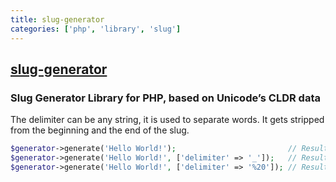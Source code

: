 ```yaml
---
title: slug-generator
categories: ['php', 'library', 'slug']
---
```

## [slug-generator](https://github.com/ausi/slug-generator)

### Slug Generator Library for PHP, based on Unicode’s CLDR data


The delimiter can be any string, it is used to separate words.
It gets stripped from the beginning and the end of the slug.

```php
$generator->generate('Hello World!');                         // Result: hello-world
$generator->generate('Hello World!', ['delimiter' => '_']);   // Result: hello_world
$generator->generate('Hello World!', ['delimiter' => '%20']); // Result: hello%20world
```
